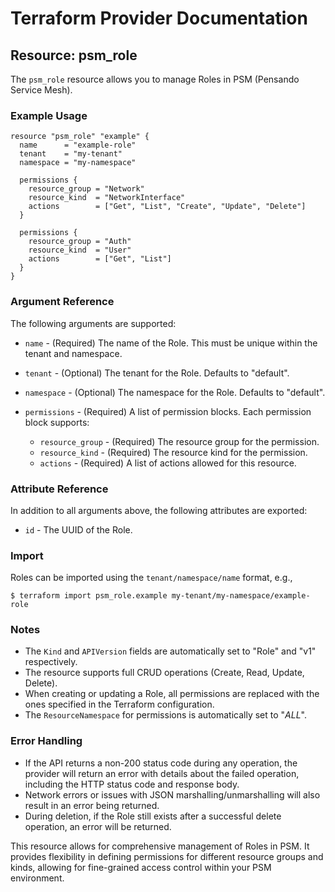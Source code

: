 # Terraform Provider Documentation

## Resource: psm_role

The `psm_role` resource allows you to manage Roles in PSM (Pensando Service Mesh).

### Example Usage

```hcl
resource "psm_role" "example" {
  name      = "example-role"
  tenant    = "my-tenant"
  namespace = "my-namespace"

  permissions {
    resource_group = "Network"
    resource_kind  = "NetworkInterface"
    actions        = ["Get", "List", "Create", "Update", "Delete"]
  }

  permissions {
    resource_group = "Auth"
    resource_kind  = "User"
    actions        = ["Get", "List"]
  }
}
```

### Argument Reference

The following arguments are supported:

* `name` - (Required) The name of the Role. This must be unique within the tenant and namespace.

* `tenant` - (Optional) The tenant for the Role. Defaults to "default".

* `namespace` - (Optional) The namespace for the Role. Defaults to "default".

* `permissions` - (Required) A list of permission blocks. Each permission block supports:
    * `resource_group` - (Required) The resource group for the permission.
    * `resource_kind` - (Required) The resource kind for the permission.
    * `actions` - (Required) A list of actions allowed for this resource.

### Attribute Reference

In addition to all arguments above, the following attributes are exported:

* `id` - The UUID of the Role.

### Import

Roles can be imported using the `tenant/namespace/name` format, e.g.,

```
$ terraform import psm_role.example my-tenant/my-namespace/example-role
```

### Notes

* The `Kind` and `APIVersion` fields are automatically set to "Role" and "v1" respectively.
* The resource supports full CRUD operations (Create, Read, Update, Delete).
* When creating or updating a Role, all permissions are replaced with the ones specified in the Terraform configuration.
* The `ResourceNamespace` for permissions is automatically set to "*_ALL_*".

### Error Handling

* If the API returns a non-200 status code during any operation, the provider will return an error with details about the failed operation, including the HTTP status code and response body.
* Network errors or issues with JSON marshalling/unmarshalling will also result in an error being returned.
* During deletion, if the Role still exists after a successful delete operation, an error will be returned.

This resource allows for comprehensive management of Roles in PSM. It provides flexibility in defining permissions for different resource groups and kinds, allowing for fine-grained access control within your PSM environment.
